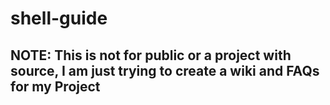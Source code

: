 # shell-guide

NOTE: This is not for public or a project with source, I am just trying to create a wiki and FAQs for my Project
----------
